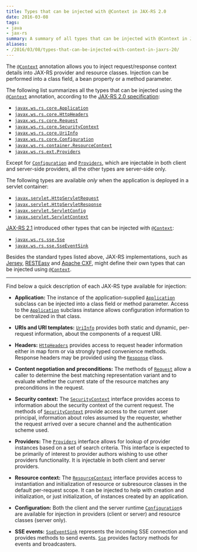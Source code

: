 ```yaml
---
title: Types that can be injected with @Context in JAX-RS 2.0
date: 2016-03-08
tags:
- java
- jax-rs
summary: A summary of all types that can be injected with @Context in JAX-RS resources and providers.
aliases:
- /2016/03/08/types-that-can-be-injected-with-context-in-jaxrs-20/
---
```


The [`@Context`][1] annotation allows you to inject request/response context details into JAX-RS provider and resource classes. Injection can be performed into a class field, a bean property or a method parameter.

The following list summarizes all the types that can be injected using the [`@Context`][1] annotation, according to the [JAX-RS 2.0 specification][2]:

- [`javax.ws.rs.core.Application`][3]
- [`javax.ws.rs.core.HttpHeaders`][4]
- [`javax.ws.rs.core.Request`][5]
- [`javax.ws.rs.core.SecurityContext`][6]
- [`javax.ws.rs.core.UriInfo`][7]
- [`javax.ws.rs.core.Configuration`][8]
- [`javax.ws.rs.container.ResourceContext`][9]
- [`javax.ws.rs.ext.Providers`][10]

Except for [`Configuration`][8] and [`Providers`][10], which
are injectable in both client and server-side providers, all the other types are server-side only.

The following types are available *only* when the application is deployed in a servlet container:

- [`javax.servlet.HttpServletRequest`][11]
- [`javax.servlet.HttpServletResponse`][12]
- [`javax.servlet.ServletConfig`][13]
- [`javax.servlet.ServletContext`][14]

[JAX-RS 2.1][15] introduced other types that can be injected with [`@Context`][1]:

- [`javax.ws.rs.sse.Sse`][16]
- [`javax.ws.rs.sse.SseEventSink`][17]

Besides the standard types listed above, JAX-RS implementations, such as [Jersey][18], [RESTEasy][19] and [Apache CXF][20], might define their own types that can be injected using [`@Context`][1].

---

Find below a quick description of each JAX-RS type available for injection:

- **Application:** The instance of the application-supplied [`Application`][3] subclass can be injected into a class field or method parameter. Access to the [`Application`][3] subclass instance allows configuration information to be centralized in that class.

- **URIs and URI templates:** [`UriInfo`][7] provides both static and dynamic, per-request information, about the components of a request URI.

- **Headers:** [`HttpHeaders`][4] provides access to request header information either in map form or via strongly typed convenience methods. Response headers may be provided using the [`Response`][21] class.

- **Content negotiation and preconditions:** The methods of [`Request`][5] allow a caller to determine the best matching representation variant and to evaluate whether the current state of the resource matches any preconditions in the request.

- **Security context:** The [`SecurityContext`][6] interface provides access to information about the security context of the current request. The methods of [`SecurityContext`][6] provide access to the current user principal, information about roles assumed by the requester, whether the request arrived over a secure channel and the authentication scheme used.

- **Providers:** The [`Providers`][10] interface allows for lookup of provider instances based on a set of search criteria. This interface is expected to be primarily of interest to provider authors wishing to use other providers functionality. It is injectable in both client and server providers.

- **Resource context:** The [`ResourceContext`][9] interface provides access to instantiation and initialization of resource or subresource classes in the default per-request scope. It can be injected to help with creation and initialization, or just initialization, of instances created by an application.

- **Configuration:** Both the client and the server runtime [`Configuration`][8]s are available for injection in providers (client or server) and resource classes (server only).

- **SSE events:** [`SseEventSink`][17] represents the incoming SSE connection and provides methods to send events. [`Sse`][16] provides factory methods for events and broadcasters.


  [1]: https://javaee.github.io/javaee-spec/javadocs/javax/ws/rs/core/Context.html
  [2]: http://download.oracle.com/otn-pub/jcp/jaxrs-2_0-fr-eval-spec/jsr339-jaxrs-2.0-final-spec.pdf
  [3]: https://javaee.github.io/javaee-spec/javadocs/javax/ws/rs/core/Application.html
  [4]: https://javaee.github.io/javaee-spec/javadocs/javax/ws/rs/core/HttpHeaders.html
  [5]: https://javaee.github.io/javaee-spec/javadocs/javax/ws/rs/core/Request.html
  [6]: https://javaee.github.io/javaee-spec/javadocs/javax/ws/rs/core/SecurityContext.html
  [7]: https://javaee.github.io/javaee-spec/javadocs/javax/ws/rs/core/UriInfo.html
  [8]: https://javaee.github.io/javaee-spec/javadocs/javax/ws/rs/core/Configuration.html
  [9]: https://javaee.github.io/javaee-spec/javadocs/javax/ws/rs/container/ResourceContext.html
  [10]: https://javaee.github.io/javaee-spec/javadocs/javax/ws/rs/ext/Providers.html
  [11]: https://javaee.github.io/javaee-spec/javadocs/javax/servlet/http/HttpServletRequest.html
  [12]: https://javaee.github.io/javaee-spec/javadocs/javax/servlet/http/HttpServletResponse.html
  [13]: https://javaee.github.io/javaee-spec/javadocs/javax/servlet/ServletConfig.html
  [14]: https://javaee.github.io/javaee-spec/javadocs/javax/servlet/ServletContext.html
  [15]: http://download.oracle.com/otn-pub/jcp/jaxrs-2_1-pfd-spec/jaxrs-2_1-pfd-spec.pdf
  [16]: https://javaee.github.io/javaee-spec/javadocs/javax/ws/rs/sse/Sse.html
  [17]: https://javaee.github.io/javaee-spec/javadocs/javax/ws/rs/sse/SseEventSink.html
  [18]: https://jersey.github.io/
  [19]: http://resteasy.jboss.org/
  [20]: https://cxf.apache.org/
  [21]: https://javaee.github.io/javaee-spec/javadocs/javax/ws/rs/core/Response.html
